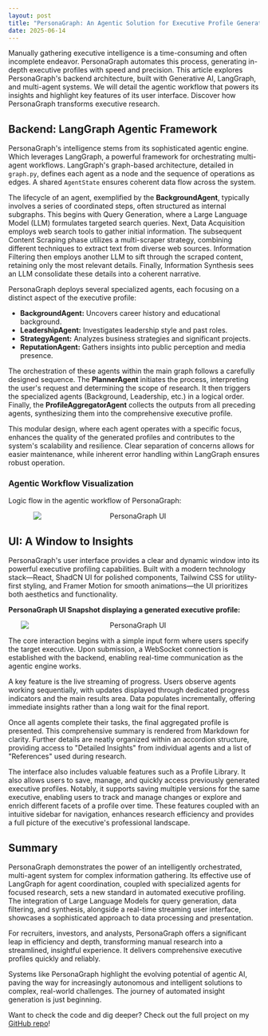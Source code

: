 ```yaml
---
layout: post
title: "PersonaGraph: An Agentic Solution for Executive Profile Generation with Generative AI and Web Search"
date: 2025-06-14
---
```



Manually gathering executive intelligence is a time-consuming and often incomplete endeavor. PersonaGraph automates this process, generating in-depth executive profiles with speed and precision. This article explores PersonaGraph's backend architecture, built with Generative AI, LangGraph, and multi-agent systems. We will detail the agentic workflow that powers its insights and highlight key features of its user interface. Discover how PersonaGraph transforms executive research.

## Backend: LangGraph Agentic Framework

PersonaGraph's intelligence stems from its sophisticated agentic engine. Which leverages LangGraph, a powerful framework for orchestrating multi-agent workflows. LangGraph's graph-based architecture, detailed in `graph.py`, defines each agent as a node and the sequence of operations as edges. A shared `AgentState` ensures coherent data flow across the system.

The lifecycle of an agent, exemplified by the **BackgroundAgent**, typically involves a series of coordinated steps, often structured as internal subgraphs. This begins with Query Generation, where a Large Language Model (LLM) formulates targeted search queries. Next, Data Acquisition employs web search tools to gather initial information. The subsequent Content Scraping phase utilizes a multi-scraper strategy, combining different techniques to extract text from diverse web sources. Information Filtering then employs another LLM to sift through the scraped content, retaining only the most relevant details. Finally, Information Synthesis sees an LLM consolidate these details into a coherent narrative.

PersonaGraph deploys several specialized agents, each focusing on a distinct aspect of the executive profile:
*   **BackgroundAgent:** Uncovers career history and educational background.
*   **LeadershipAgent:** Investigates leadership style and past roles.
*   **StrategyAgent:** Analyzes business strategies and significant projects.
*   **ReputationAgent:** Gathers insights into public perception and media presence.

The orchestration of these agents within the main graph follows a carefully designed sequence. The **PlannerAgent** initiates the process, interpreting the user's request and determining the scope of research. It then triggers the specialized agents (Background, Leadership, etc.) in a logical order. Finally, the **ProfileAggregatorAgent** collects the outputs from all preceding agents, synthesizing them into the comprehensive executive profile.

This modular design, where each agent operates with a specific focus, enhances the quality of the generated profiles and contributes to the system's scalability and resilience. Clear separation of concerns allows for easier maintenance, while inherent error handling within LangGraph ensures robust operation.

### Agentic Workflow Visualization

Logic flow in the agentic workflow of PersonaGraph:

<p align="center">
  <img src="{{ 'assets/images/GraphFlow.png' | relative_url }}" alt="PersonaGraph UI" style="display:block; margin:auto; max-width:80%;"/>
</p>


## UI: A Window to Insights

PersonaGraph's user interface provides a clear and dynamic window into its powerful executive profiling capabilities. Built with a modern technology stack—React, ShadCN UI for polished components, Tailwind CSS for utility-first styling, and Framer Motion for smooth animations—the UI prioritizes both aesthetics and functionality.

**PersonaGraph UI Snapshot displaying a generated executive profile:**
<p align="center">
  <img src="{{ 'assets/images/profile-snapshot.png' | relative_url }}" alt="PersonaGraph UI" style="display:block; margin:auto; max-width:90%;"/>
</p>


The core interaction begins with a simple input form where users specify the target executive. Upon submission, a WebSocket connection is established with the backend, enabling real-time communication as the agentic engine works.

A key feature is the live streaming of progress. Users observe agents working sequentially, with updates displayed through dedicated progress indicators and the main results area. Data populates incrementally, offering immediate insights rather than a long wait for the final report.

Once all agents complete their tasks, the final aggregated profile is presented. This comprehensive summary is rendered from Markdown for clarity. Further details are neatly organized within an accordion structure, providing access to "Detailed Insights" from individual agents and a list of "References" used during research.

The interface also includes valuable features such as a Profile Library. It also allows users to save, manage, and quickly access previously generated executive profiles. Notably, it supports saving multiple versions for the same executive, enabling users to track and manage changes or explore and enrich different facets of a profile over time. These features coupled with an intuitive sidebar for navigation, enhances research efficiency and provides a full picture of the executive's professional landscape.


## Summary

PersonaGraph demonstrates the power of an intelligently orchestrated, multi-agent system for complex information gathering. Its effective use of LangGraph for agent coordination, coupled with specialized agents for focused research, sets a new standard in automated executive profiling. The integration of Large Language Models for query generation, data filtering, and synthesis, alongside a real-time streaming user interface, showcases a sophisticated approach to data processing and presentation.

For recruiters, investors, and analysts, PersonaGraph offers a significant leap in efficiency and depth, transforming manual research into a streamlined, insightful experience. It delivers comprehensive executive profiles quickly and reliably.

Systems like PersonaGraph highlight the evolving potential of agentic AI, paving the way for increasingly autonomous and intelligent solutions to complex, real-world challenges. The journey of automated insight generation is just beginning.

Want to check the code and dig deeper? Check out the full project on my [GitHub repo](https://github.com/rnepal2/persona-graph)!

